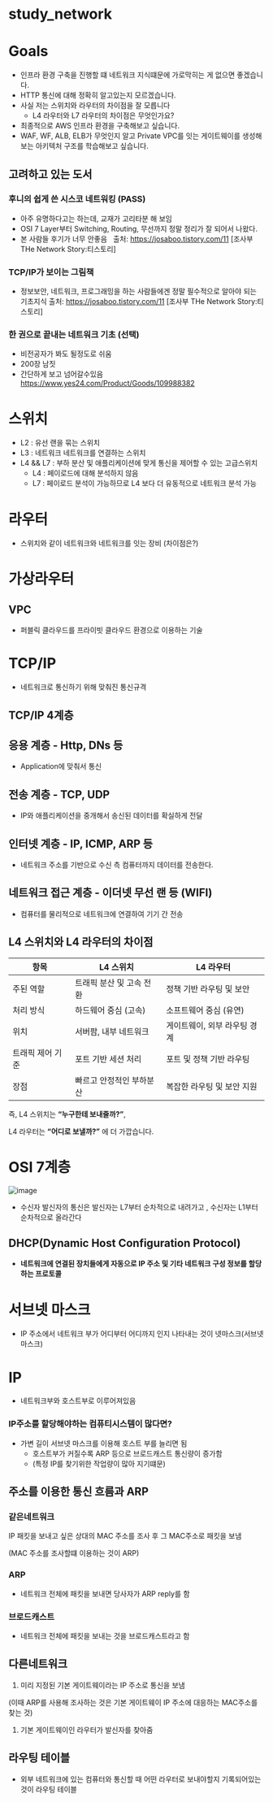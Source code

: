 # study_network
# Goals
 - 인프라 환경 구축을 진행할 떄 네트워크 지식떄문에 가로막히는 게 없으면 좋겠습니다.
 - HTTP 통신에 대해 정확히 알고있는지 모르겠습니다.
 - 사실 저는 스위치와 라우터의 차이점을 잘 모릅니다
   -  L4 라우터와 L7 라우터의 차이점은 무엇인가요?
 -  최종적으로 AWS 인프라 환경을 구축해보고 싶습니다.
   -  WAF, WF, ALB, ELB가 무엇인지 알고 Private VPC를 잇는 게이트웨이를 생성해보는 아키텍처 구조를 학습해보고 싶습니다.


## 고려하고 있는 도서

### 후니의 쉽게 쓴 시스코 네트워킹 (PASS)
 - 아주 유명하다고는 하는데, 교재가 고리타분 해 보임
 - OSI 7 Layer부터 Switching, Routing, 무선까지 정말 정리가 잘 되어서 나왔다.
 - 본 사람들 후기가 너무 안좋음  
출처: https://josaboo.tistory.com/11 [조사부 THe Network Story:티스토리]

### TCP/IP가 보이는 그림책
 - 정보보안, 네트워크, 프로그래밍을 하는 사람들에겐 정말 필수적으로 알아야 되는 기초지식
출처: https://josaboo.tistory.com/11 [조사부 THe Network Story:티스토리]

###  한 권으로 끝내는 네트워크 기초  (선택)
 - 비전공자가 봐도 될정도로 쉬움
 - 200장 남짓
 - 간단하게 보고 넘어갈수있음
https://www.yes24.com/Product/Goods/109988382



# 스위치

- L2 : 유선 랜을 묶는 스위치
- L3 : 네트워크 네트워크를 연결하는 스위치
- L4 && L7 : 부하 분산 및 애플리케이션에 맞게 통신을 제어할 수 있는 고급스위치
    - L4 :  페이로드에 대해 분석하지 않음
    - L7 :  페이로드 분석이 가능하므로 L4 보다 더 유동적으로 네트워크 분석 가능

# 라우터

- 스위치와 같이 네트워크와 네트워크를 잇는 장비 (차이점은?)

# 가상라우터

## VPC

- 퍼블릭 클라우드를 프라이빗 클라우드 환경으로 이용하는 기술

# TCP/IP

- 네트워크로 통신하기 위해 맞춰진 통신규격

## TCP/IP 4계층

## 응용 계층 - Http, DNs 등

- Application에 맞춰서 통신

## 전송 계층 - TCP, UDP

- IP와 애플리케이션을 중개해서 송신된 데이터를 확실하게 전달

## 인터넷 계층 - IP, ICMP, ARP 등

- 네트워크 주소를 기반으로 수신 측 컴퓨터까지 데이터를 전송한다.

## 네트워크 접근 계층 - 이더넷 무선 랜 등 (WIFI)

- 컴퓨터를 물리적으로 네트워크에 연결하여 기기 간 전송

## L4 스위치와 L4 라우터의 차이점

| **항목** | **L4 스위치** | **L4 라우터** |
| --- | --- | --- |
| 주된 역할 | 트래픽 분산 및 고속 전환 | 정책 기반 라우팅 및 보안 |
| 처리 방식 | 하드웨어 중심 (고속) | 소프트웨어 중심 (유연) |
| 위치 | 서버팜, 내부 네트워크 | 게이트웨이, 외부 라우팅 경계 |
| 트래픽 제어 기준 | 포트 기반 세션 처리 | 포트 및 정책 기반 라우팅 |
| 장점 | 빠르고 안정적인 부하분산 | 복잡한 라우팅 및 보안 지원 |

즉, L4 스위치는 **“누구한테 보내줄까?”**,

L4 라우터는 **“어디로 보낼까?”** 에 더 가깝습니다.

# OSI 7계층
![image](https://github.com/user-attachments/assets/d1bd03c9-9eff-42c4-b09e-da4be43a66e3)


- 수신자 발신자의 통신은 발신자는 L7부터 순차적으로 내려가고 ,
수신자는 L1부터 순차적으로 올라간다

## DHCP(Dynamic Host Configuration Protocol)

- **네트워크에 연결된 장치들에게 자동으로 IP 주소 및 기타 네트워크 구성 정보를 할당하는 프로토콜**

# 서브넷 마스크

- IP 주소에서 네트워크 부가 어디부터 어디까지 인지 나타내는 것이 넷마스크(서브넷 마스크)

# IP

- 네트워크부와 호스트부로 이루어져있음

### IP주소를 할당해야하는 컴퓨티시스템이 많다면?

- 가변 길이 서브넷 마스크를 이용해 호스트 부를 늘리면 됨
    - 호스트부가 커질수록 ARP 등으로 브로드캐스트 통신량이 증가함
    - (특정 IP를 찾기위한 작업량이 많아 지기떄문)
## 주소를 이용한 통신 흐름과 ARP

### 같은네트워크

IP 패킷을 보내고 싶은 상대의 MAC 주소를 조사 후 그 MAC주소로 패킷을 보냄

(MAC 주소를 조사할떄 이용하는 것이 ARP)

### ARP

- 네트워크 전체에 패킷을 보내면 당사자가 ARP reply를 함

### 브로드캐스트

- 네트워크 전체에 패킷을 보내는 것을 브로드캐스트라고 함

## 다른네트워크

1. 미리 지정된 기본 게이트웨이라는 IP 주소로 통신을 보냄

(이때 ARP를 사용해 조사하는 것은 기본 게이트웨이 IP 주소에 대응하는 MAC주소를 찾는 것)

1. 기본 게이트웨이인 라우터가 발신자를 찾아줌

## 라우팅 테이블

- 외부 네트워크에 있는 컴퓨터와 통신할 때 어떤 라우터로 보내야할지 기록되어있는 것이 라우팅 테이블

